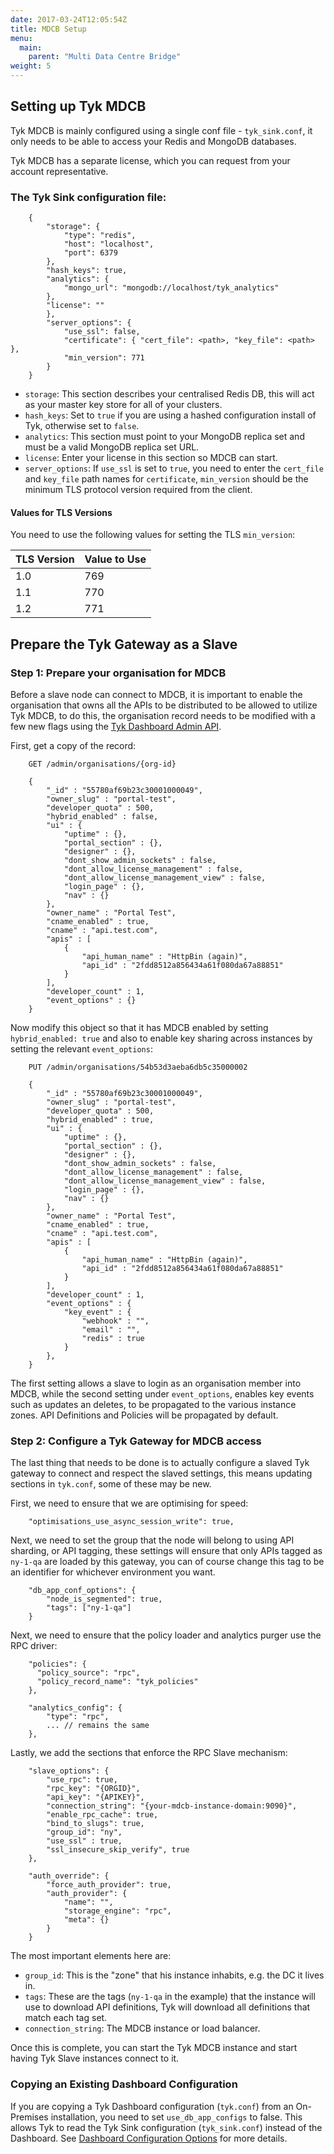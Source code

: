 ```yaml
---
date: 2017-03-24T12:05:54Z
title: MDCB Setup
menu: 
  main:
    parent: "Multi Data Centre Bridge"
weight: 5
---
```


## <a name="setup"></a>Setting up Tyk MDCB

Tyk MDCB is mainly configured using a single conf file - `tyk_sink.conf`, it only needs to be able to access your Redis and MongoDB databases.

Tyk MDCB has a separate license, which you can request from your account representative.

### The Tyk Sink configuration file:

```{.copyWrapper}
    {
        "storage": {
            "type": "redis",
            "host": "localhost",
            "port": 6379
        },
        "hash_keys": true,
        "analytics": {
            "mongo_url": "mongodb://localhost/tyk_analytics"
        },
        "license": ""
        },
        "server_options": {
            "use_ssl": false,
            "certificate": { "cert_file": <path>, "key_file": <path> },
            "min_version": 771
        }
    }
```

*   `storage`: This section describes your centralised Redis DB, this will act as your master key store for all of your clusters.
*   `hash_keys`: Set to `true` if you are using a hashed configuration install of Tyk, otherwise set to `false`.
*   `analytics`: This section must point to your MongoDB replica set and must be a valid MongoDB replica set URL.
*   `license`: Enter your license in this section so MDCB can start.
*   `server_options`: If `use_ssl` is set to `true`, you need to enter the `cert_file` and `key_file` path names for `certificate`, `min_version` should be the minimum TLS protocol version required from the client.

#### Values for TLS Versions

You need to use the following values for setting the TLS `min_version`:

| TLS Version   | Value to Use   |
|---------------|----------------|
|      1.0      |      769       |
|      1.1      |      770       |
|      1.2      |      771       |


## <a name="prepare-gateway-as-slave"></a> Prepare the Tyk Gateway as a Slave

### Step 1: Prepare your organisation for MDCB

Before a slave node can connect to MDCB, it is important to enable the organisation that owns all the APIs to be distributed to be allowed to utilize Tyk MDCB, to do this, the organisation record needs to be modified with a few new flags using the [Tyk Dashboard Admin API][1].

First, get a copy of the record:

```{.copyWrapper}
    GET /admin/organisations/{org-id}
    
    {
        "_id" : "55780af69b23c30001000049",
        "owner_slug" : "portal-test",
        "developer_quota" : 500,
        "hybrid_enabled" : false,
        "ui" : {
            "uptime" : {},
            "portal_section" : {},
            "designer" : {},
            "dont_show_admin_sockets" : false,
            "dont_allow_license_management" : false,
            "dont_allow_license_management_view" : false,
            "login_page" : {},
            "nav" : {}
        },
        "owner_name" : "Portal Test",
        "cname_enabled" : true,
        "cname" : "api.test.com",
        "apis" : [ 
            {
                "api_human_name" : "HttpBin (again)",
                "api_id" : "2fdd8512a856434a61f080da67a88851"
            }
        ],
        "developer_count" : 1,
        "event_options" : {}
    }
```

Now modify this object so that it has MDCB enabled by setting `hybrid_enabled: true` and also to enable key sharing across instances by setting the relevant `event_options`:

```{.copyWrapper}
    PUT /admin/organisations/54b53d3aeba6db5c35000002
    
    {
        "_id" : "55780af69b23c30001000049",
        "owner_slug" : "portal-test",
        "developer_quota" : 500,
        "hybrid_enabled" : true,
        "ui" : {
            "uptime" : {},
            "portal_section" : {},
            "designer" : {},
            "dont_show_admin_sockets" : false,
            "dont_allow_license_management" : false,
            "dont_allow_license_management_view" : false,
            "login_page" : {},
            "nav" : {}
        },
        "owner_name" : "Portal Test",
        "cname_enabled" : true,
        "cname" : "api.test.com",
        "apis" : [ 
            {
                "api_human_name" : "HttpBin (again)",
                "api_id" : "2fdd8512a856434a61f080da67a88851"
            }
        ],
        "developer_count" : 1,
        "event_options" : {
            "key_event" : {
                "webhook" : "",
                "email" : "",
                "redis" : true
            }
        },
    }
```

The first setting allows a slave to login as an organisation member into MDCB, while the second setting under `event_options`, enables key events such as updates an deletes, to be propagated to the various instance zones. API Definitions and Policies will be propagated by default.

### Step 2: Configure a Tyk Gateway for MDCB access

The last thing that needs to be done is to actually configure a slaved Tyk gateway to connect and respect the slaved settings, this means updating sections in `tyk.conf`, some of these may be new.

First, we need to ensure that we are optimising for speed:

```{.copyWrapper}
	"optimisations_use_async_session_write": true,
```

Next, we need to set the group that the node will belong to using API sharding, or API tagging, these settings will ensure that only APIs tagged as `ny-1-qa` are loaded by this gateway, you can of course change this tag to be an identifier for whichever environment you want.

```{.copyWrapper}
    "db_app_conf_options": {
        "node_is_segmented": true,
        "tags": ["ny-1-qa"]
    }
```

Next, we need to ensure that the policy loader and analytics purger use the RPC driver:

```{.copyWrapper}
    "policies": {
      "policy_source": "rpc",
      "policy_record_name": "tyk_policies"
    },
    
    "analytics_config": {
        "type": "rpc",
        ... // remains the same
    },
```

Lastly, we add the sections that enforce the RPC Slave mechanism:

```{.copyWrapper}
    "slave_options": {
        "use_rpc": true,
        "rpc_key": "{ORGID}",
        "api_key": "{APIKEY}",
        "connection_string": "{your-mdcb-instance-domain:9090}",
        "enable_rpc_cache": true,
        "bind_to_slugs": true,
        "group_id": "ny",
        "use_ssl" : true,
        "ssl_insecure_skip_verify", true
    },
    
    "auth_override": {
        "force_auth_provider": true,
        "auth_provider": {
            "name": "",
            "storage_engine": "rpc",
            "meta": {}
        }
    }
```

The most important elements here are:

*   `group_id`: This is the "zone" that his instance inhabits, e.g. the DC it lives in.
*   `tags`: These are the tags (`ny-1-qa` in the example) that the instance will use to download API definitions, Tyk will download all definitions that match each tag set.
*   `connection_string`: The MDCB instance or load balancer.

Once this is complete, you can start the Tyk MDCB instance and start having Tyk Slave instances connect to it.
### Copying an Existing Dashboard Configuration
If you are copying a Tyk Dashboard configuration (`tyk.conf`) from an On-Premises installation, you need to set `use_db_app_configs` to false. This allows Tyk to read the Tyk Sink configuration (`tyk_sink.conf`) instead of the Dashboard. See [Dashboard Configuration Options][2] for more details.


 [1]: /docs/dashboard-admin-api/organisations/
 [2]: /docs/configure/tyk-dashboard-configuration-options/






